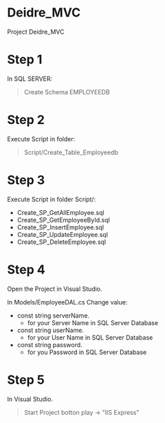 # Deidre_MVC
Project Deidre_MVC

# Step 1
In SQL SERVER:
>Create Schema EMPLOYEEDB

# Step 2
Execute Script in folder: 
>Script/Create_Table_Employeedb 

# Step 3
Execute Script in folder Script/: 
- Create_SP_GetAllEmployee.sql
- Create_SP_GetEmployeeById.sql
- Create_SP_InsertEmployee.sql
- Create_SP_UpdateEmployee.sql
- Create_SP_DeleteEmployee.sql

# Step 4
Open the Project in Visual Studio.

In Models/EmployeeDAL.cs
Change value:
- const string serverName.
  - for your Server Name in SQL Server Database
- const string userName.   
  - for your User Name in SQL Server Database
- const string password. 
  - for you Password in SQL Server Database
       
# Step 5
In Visual Studio.
>Start Project botton play -> "IIS Express"
